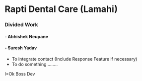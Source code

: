 # Rapti Dental Care (Lamahi)

### Divided Work

#### - Abhishek Neupane

#### - Suresh Yadav

- To integrate contact (Include Response Feature if necessary)
- To do something ........




I=Ok Boss
Dev
